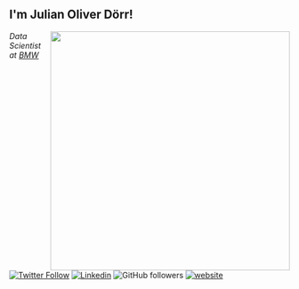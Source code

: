 <h2>I'm Julian Oliver Dörr!</h2>
<img align='right' src="https://media.giphy.com/media/Gf5QiP1TWCO8qYKmt7/giphy.gif" width="430">
<p><em>Data Scientist at <a href="https://www.bmw.com/de/index.html">BMW</em></p>

[![Twitter Follow](https://img.shields.io/twitter/follow/misteranmol?label=Follow)](https://twitter.com/JulianDoerr15)
[![Linkedin](https://img.shields.io/badge/-julian-blue?style=flat-square&logo=Linkedin&logoColor=white&link=https://www.linkedin.com/in/dr-julian-oliver-d%C3%B6rr-02b499269/)](https://www.linkedin.com/in/dr-julian-oliver-d%C3%B6rr-02b499269/)
![GitHub followers](https://img.shields.io/github/followers/julienOlivier3)
[![website](https://img.shields.io/badge/Website-46a2f1.svg?&style=flat-square&logo=Google-Chrome&logoColor=white&link=https://juliandoerr.com/)](https://juliandoerr.com/)
